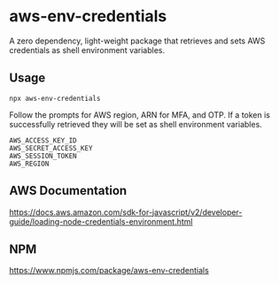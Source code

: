 # aws-env-credentials
A zero dependency, light-weight package that retrieves and sets AWS credentials as shell environment variables.

## Usage
`npx aws-env-credentials`

Follow the prompts for AWS region, ARN for MFA, and OTP.
If a token is successfully retrieved they will be set as shell environment variables.

```
AWS_ACCESS_KEY_ID
AWS_SECRET_ACCESS_KEY
AWS_SESSION_TOKEN
AWS_REGION
```

## AWS Documentation
https://docs.aws.amazon.com/sdk-for-javascript/v2/developer-guide/loading-node-credentials-environment.html

## NPM
https://www.npmjs.com/package/aws-env-credentials
